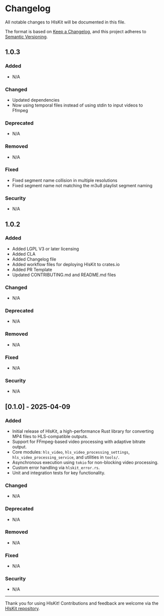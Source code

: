 # Changelog

All notable changes to HlsKit will be documented in this file.

The format is based on [Keep a Changelog](https://keepachangelog.com/en/1.0.0/), and this project adheres to [Semantic Versioning](https://semver.org/spec/v2.0.0.html).

## 1.0.3

### Added

- N/A

### Changed

- Updated dependencies
- Now using temporal files instead of using stdin to input videos to Ffmpeg

### Deprecated

- N/A

### Removed

- N/A

### Fixed

- Fixed segment name collision in multiple resolutions
- Fixed segment name not matching the m3u8 playlist segment naming

### Security

- N/A

## 1.0.2

### Added

- Added LGPL V3 or later licensing
- Added CLA
- Added Changelog file
- Added workflow files for deploying HlsKit to crates.io
- Added PR Template
- Updated CONTRIBUTING.md and README.md files

### Changed

- N/A

### Deprecated

- N/A

### Removed

- N/A

### Fixed

- N/A

### Security

- N/A

## [0.1.0] - 2025-04-09

### Added

- Initial release of HlsKit, a high-performance Rust library for converting MP4 files to HLS-compatible outputs.
- Support for FFmpeg-based video processing with adaptive bitrate output.
- Core modules: `hls_video`, `hls_video_processing_settings`, `hls_video_processing_service`, and utilities in `tools/`.
- Asynchronous execution using `tokio` for non-blocking video processing.
- Custom error handling via `hlskit_error.rs`.
- Unit and integration tests for key functionality.

### Changed

- N/A

### Deprecated

- N/A

### Removed

- N/A

### Fixed

- N/A

### Security

- N/A

---

Thank you for using HlsKit! Contributions and feedback are welcome via the [HlsKit repository](https://github.com/like-engels/hlskit-rs).
